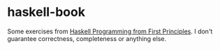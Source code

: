 # haskell-book

Some exercises from [Haskell Programming from First Principles](http://haskellbook.com/). I don't guarantee correctness, completeness or anything else. 